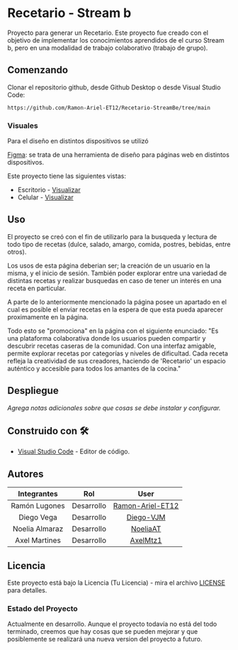 
# Recetario - Stream b

 Proyecto para generar un Recetario. Este proyecto fue creado con el objetivo de implementar los conocimientos aprendidos de el curso Stream b, pero en una modalidad de trabajo colaborativo (trabajo de grupo). 


## Comenzando

Clonar el repositorio github, desde Github Desktop o desde Visual Studio Code:

```
https://github.com/Ramon-Ariel-ET12/Recetario-StreamBe/tree/main
```


### Visuales

Para el diseño en distintos dispositivos se utilizó

[Figma](https://www.figma.com/es-es/): se trata de una herramienta de diseño para páginas web en distintos dispositivos.

Este proyecto tiene las siguientes vistas:


- Escritorio - [Visualizar](https://www.figma.com/proto/iBhB7hnwBvfkBibEZLYw3p/Recetario?node-id=1-6&node-type=frame&t=OJYrga8De4QPYm13-0&scaling=scale-down&content-scaling=fixed&page-id=0%3A1&hide-ui=1)
- Celular - [Visualizar](https://www.figma.com/proto/iBhB7hnwBvfkBibEZLYw3p/Recetario?node-id=11-3454&node-type=frame&t=OJYrga8De4QPYm13-0&scaling=scale-down&content-scaling=responsive&page-id=1%3A3&hide-ui=1)


## Uso

El proyecto se creó con el fin de utilizarlo para la busqueda y lectura de todo tipo de recetas (dulce, salado, amargo, comida, postres, bebidas, entre otros).

Los usos de esta página deberian ser; la creación de un usuario en la misma, y el inicio de sesión. También poder explorar entre una variedad de distintas recetas y realizar busquedas en caso de tener un interés en una receta en particular.

A parte de lo anteriormente mencionado la página posee un apartado en el cual es posible el enviar recetas en la espera de que esta pueda aparecer proximamente en la página.

Todo esto se "promociona" en la página con el siguiente enunciado:
"Es una plataforma colaborativa donde los usuarios pueden compartir y descubrir recetas caseras de la comunidad. Con una interfaz amigable, permite explorar recetas por categorías y niveles de dificultad. Cada receta refleja la creatividad de sus creadores, haciendo de 'Recetario' un espacio auténtico y accesible para todos los amantes de la cocina." 



## Despliegue

_Agrega notas adicionales sobre que cosas se debe instalar y configurar._

## Construido con 🛠️

* [Visual Studio Code](https://code.visualstudio.com/#alt-downloads) - Editor de código.

## Autores

| Integrantes        | Rol                   | User                                                    |
| :--------:        | :-:                   | :--:                                                    |
| Ramón Lugones       | Desarrollo     | [Ramon-Ariel-ET12](https://github.com/Ramon-Ariel-ET12)       |
| Diego Vega      | Desarrollo            | [Diego-VJM](https://github.com/Diego-VJM)       |
| Noelia Almaraz   | Desarrollo            | [NoeliaAT](https://github.com/NoeliaAT)                   |
| Axel Martines  | Desarrollo | [AxelMtz1](https://github.com/AxelMtz1)       |



## Licencia

Este proyecto está bajo la Licencia (Tu Licencia) - mira el archivo [LICENSE](https://github.com/Ramon-Ariel-ET12/Recetario-StreamBe/blob/main/LICENSE) para detalles.


### Estado del Proyecto

 Actualmente en desarrollo. Aunque el proyecto todavía no está del todo terminado, creemos que hay cosas que se pueden mejorar y que posiblemente se realizará una nueva version del proyecto a futuro.